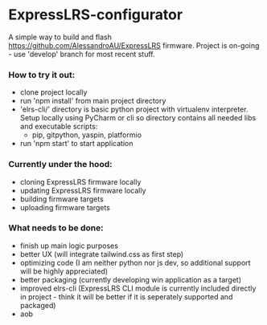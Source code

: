 # ExpressLRS-configurator

A simple way to build and flash https://github.com/AlessandroAU/ExpressLRS firmware. Project is on-going - use 'develop' branch for most recent stuff.

### How to try it out:
 - clone project locally
 - run 'npm install' from main project directory
 - 'elrs-cli/' directory is basic python project with virtualenv interpreter. Setup locally using PyCharm or cli so directory contains all needed libs and executable scripts:
   - pip, gitpython, yaspin, platformio
 - run 'npm start' to start application

### Currently under the hood:
 - cloning ExpressLRS firmware locally
 - updating ExpressLRS firmware locally
 - building firmware targets
 - uploading firmware targets
 
### What needs to be done:
 - finish up main logic purposes
 - better UX (will integrate tailwind.css as first step)
 - optimizing code (I am neither python nor js dev, so additional support will be highly appreciated)
 - better packaging (currently developing win application as a target)
 - improved elrs-cli (ExpressLRS CLI module is currently included directly in project - think it will be better if it is seperately supported and packaged)
 - aob
